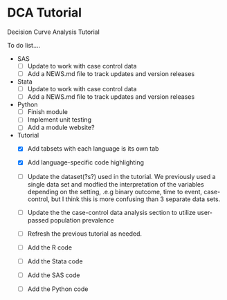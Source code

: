 # DCA Tutorial

<!-- badges: start -->

<!-- badges: end -->

Decision Curve Analysis Tutorial 

To do list....
- SAS
    - [ ] Update to work with case control data
    - [ ] Add a NEWS.md file to track updates and version releases
- Stata
    - [ ] Update to work with case control data
    - [ ] Add a NEWS.md file to track updates and version releases
- Python
    - [ ] Finish module
    - [ ] Implement unit testing
    - [ ] Add a module website?
- Tutorial
    - [X] Add tabsets with each language is its own tab
    - [X] Add language-specific code highlighting
    - [ ] Update the dataset(?s?) used in the tutorial. We previously used a single data set and modfied the interpretation of the variables depending on the setting, .e.g binary outcome, time to event, case-control, but I think this is more confusing than 3 separate data sets.
    - [ ] Update the the case-control data analysis section to utilize user-passed population prevalence
    - [ ] Refresh the previous tutorial as needed.
    - [ ] Add the R code
    - [ ] Add the Stata code
    - [ ] Add the SAS code
    - [ ] Add the Python code

